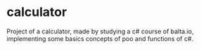 # calculator
Project of a calculator, made by studying a c# course of balta.io, implementing some basics concepts of poo and functions of c#.
